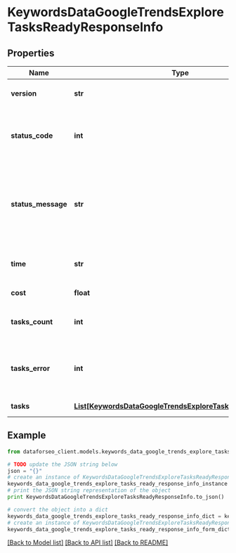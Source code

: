 # KeywordsDataGoogleTrendsExploreTasksReadyResponseInfo


## Properties

Name | Type | Description | Notes
------------ | ------------- | ------------- | -------------
**version** | **str** | the current version of the API | [optional] 
**status_code** | **int** | general status code you can find the full list of the response codes here | [optional] 
**status_message** | **str** | general informational message you can find the full list of general informational messages here | [optional] 
**time** | **str** | total execution time, seconds | [optional] 
**cost** | **float** | total tasks cost, USD | [optional] 
**tasks_count** | **int** | the number of tasks in the tasks array | [optional] 
**tasks_error** | **int** | the number of tasks in the tasks array returned with an error | [optional] 
**tasks** | [**List[KeywordsDataGoogleTrendsExploreTasksReadyTaskInfo]**](KeywordsDataGoogleTrendsExploreTasksReadyTaskInfo.md) | array of tasks | [optional] 

## Example

```python
from dataforseo_client.models.keywords_data_google_trends_explore_tasks_ready_response_info import KeywordsDataGoogleTrendsExploreTasksReadyResponseInfo

# TODO update the JSON string below
json = "{}"
# create an instance of KeywordsDataGoogleTrendsExploreTasksReadyResponseInfo from a JSON string
keywords_data_google_trends_explore_tasks_ready_response_info_instance = KeywordsDataGoogleTrendsExploreTasksReadyResponseInfo.from_json(json)
# print the JSON string representation of the object
print KeywordsDataGoogleTrendsExploreTasksReadyResponseInfo.to_json()

# convert the object into a dict
keywords_data_google_trends_explore_tasks_ready_response_info_dict = keywords_data_google_trends_explore_tasks_ready_response_info_instance.to_dict()
# create an instance of KeywordsDataGoogleTrendsExploreTasksReadyResponseInfo from a dict
keywords_data_google_trends_explore_tasks_ready_response_info_form_dict = keywords_data_google_trends_explore_tasks_ready_response_info.from_dict(keywords_data_google_trends_explore_tasks_ready_response_info_dict)
```
[[Back to Model list]](../README.md#documentation-for-models) [[Back to API list]](../README.md#documentation-for-api-endpoints) [[Back to README]](../README.md)


